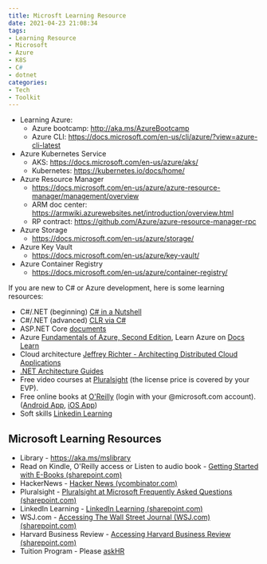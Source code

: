 ```yaml
---
title: Microsft Learning Resource
date: 2021-04-23 21:08:34
tags:
- Learning Resource
- Microsoft
- Azure
- K8S
- C#
- dotnet
categories:
- Tech
- Toolkit
---
```


* Learning Azure:
    * Azure bootcamp: http://aka.ms/AzureBootcamp
    * Azure CLI: https://docs.microsoft.com/en-us/cli/azure/?view=azure-cli-latest
* Azure Kubernetes Service
    * AKS: https://docs.microsoft.com/en-us/azure/aks/
    * Kubernetes: https://kubernetes.io/docs/home/
* Azure Resource Manager
    * https://docs.microsoft.com/en-us/azure/azure-resource-manager/management/overview
    * ARM doc center: https://armwiki.azurewebsites.net/introduction/overview.html
    * RP contract: https://github.com/Azure/azure-resource-manager-rpc
* Azure Storage
    * https://docs.microsoft.com/en-us/azure/storage/
* Azure Key Vault
    * https://docs.microsoft.com/en-us/azure/key-vault/
* Azure Container Registry
    * https://docs.microsoft.com/en-us/azure/container-registry/

If you are new to C# or Azure development, here is some learning resources:
 
* C#/.NET (beginning) [C# in a Nutshell](https://learning.oreilly.com/library/view/c-80-in/9781492051121/)
* C#/.NET (advanced) [CLR via C#](https://www.oreilly.com/library/view/clr-via-c/9780735668737/)
* ASP.NET Core [documents](https://docs.microsoft.com/en-us/aspnet/core/introduction-to-aspnet-core)
* Azure [Fundamentals of Azure, Second Edition](https://blogs.msdn.microsoft.com/microsoft_press/2016/09/01/free-ebook-microsoft-azure-essentials-fundamentals-of-azure-second-edition/), Learn Azure on [Docs Learn](https://review.docs.microsoft.com/en-us/learn/browse/?products=azure)
* Cloud architecture [Jeffrey Richter - Architecting Distributed Cloud Applications](https://www.youtube.com/playlist?list=PL9XzOCngAkqs0Q8ZRdafnSYExKQurZrBY)
* [.NET Architecture Guides](https://dot.net/architecture)
* Free video courses at [Pluralsight](https://aka.ms/GetPluralsight) (the license price is covered by your EVP).
* Free online books at [O'Reilly](https://www.oreilly.com/) (login with your @microsoft.com account). ([Android App](https://play.google.com/store/apps/details?id=com.safariflow.queue&hl=en), [iOS App](https://apps.apple.com/us/app/oreilly/id881697395))
* Soft skills [Linkedin Learning](https://www.linkedin.com/learning/)


## Microsoft Learning Resources

* Library - https://aka.ms/mslibrary
* Read on Kindle, O'Reilly access or Listen to audio book - [Getting Started with E-Books (sharepoint.com)](https://microsoft.sharepoint.com/sites/library/SitePages/InfoDesk/EbooksOverview.aspx)
* HackerNews - [Hacker News (ycombinator.com)](https://news.ycombinator.com/)
* Pluralsight - [Pluralsight at Microsoft Frequently Asked Questions (sharepoint.com)](https://microsoft.sharepoint.com/sites/library/SitePages/Pluralsight-at-Microsoft-Frequently-Asked-Questions-FY21.aspx)
* LinkedIn Learning - [LinkedIn Learning (sharepoint.com)](https://microsoft.sharepoint.com/sites/library/SitePages/ResearchDatabases/Lynda.aspx)
* WSJ.com - [Accessing The Wall Street Journal (WSJ.com) (sharepoint.com)](https://microsoft.sharepoint.com/sites/library/SitePages/InfoDesk/wsj.aspx)
* Harvard Business Review - [Accessing Harvard Business Review (sharepoint.com)](https://microsoft.sharepoint.com/sites/library/SitePages/InfoDesk/hbr.aspx)
* Tuition Program - Please [askHR](https://microsoft.sharepoint.com/sites/hrw/AskHR/Pages/AskHR.aspx)